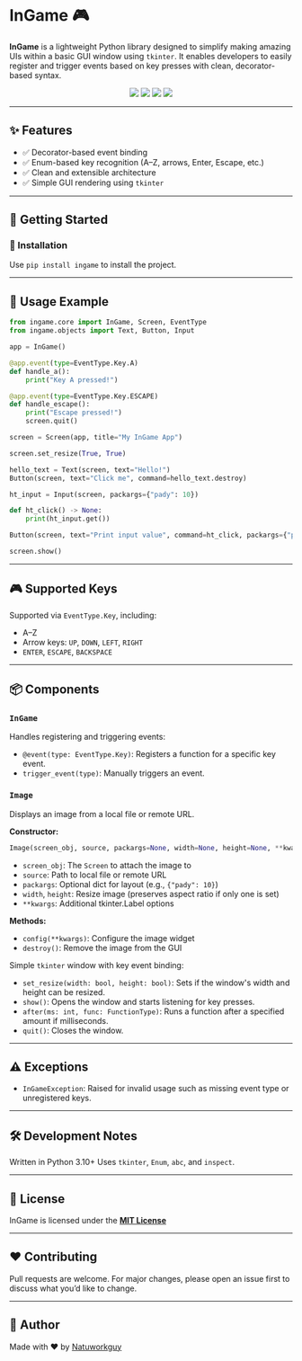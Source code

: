 # InGame 🎮

**InGame** is a lightweight Python library designed to simplify making amazing UIs within a basic GUI window using `tkinter`. It enables developers to easily register and trigger events based on key presses with clean, decorator-based syntax.

<div align="center">
  <a href="http://python.org/"><img src="https://img.shields.io/badge/Python-3.10-blue?logo=python&logoColor=white" /></a>
  <a href="https://pypi.org/project/ingame/"><img src="https://img.shields.io/pypi/v/ingame?color=brightgreen&label=version" /></a>
  <a href="https://github.com/Natuworkguy/InGame/blob/main/LICENSE"><img src="https://img.shields.io/github/license/Natuworkguy/InGame" /></a>
  <a href><img src="https://img.shields.io/github/stars/Natuworkguy/InGame?style=social" /></a>  
</div>

---

## ✨ Features

- ✅ Decorator-based event binding
- ✅ Enum-based key recognition (A–Z, arrows, Enter, Escape, etc.)
- ✅ Clean and extensible architecture
- ✅ Simple GUI rendering using `tkinter`

---

## 🚀 Getting Started

### 🔧 Installation

Use `pip install ingame` to install the project.

---

## 🧠 Usage Example

```python
from ingame.core import InGame, Screen, EventType
from ingame.objects import Text, Button, Input

app = InGame()

@app.event(type=EventType.Key.A)
def handle_a():
    print("Key A pressed!")

@app.event(type=EventType.Key.ESCAPE)
def handle_escape():
    print("Escape pressed!")
    screen.quit()

screen = Screen(app, title="My InGame App")

screen.set_resize(True, True)

hello_text = Text(screen, text="Hello!")
Button(screen, text="Click me", command=hello_text.destroy)

ht_input = Input(screen, packargs={"pady": 10})

def ht_click() -> None:
    print(ht_input.get())

Button(screen, text="Print input value", command=ht_click, packargs={"pady": 10})

screen.show()
```

---

## 🎮 Supported Keys

Supported via `EventType.Key`, including:

* A–Z
* Arrow keys: `UP`, `DOWN`, `LEFT`, `RIGHT`
* `ENTER`, `ESCAPE`, `BACKSPACE`

---

## 📦 Components

### `InGame`

Handles registering and triggering events:

* `@event(type: EventType.Key)`: Registers a function for a specific key event.
* `trigger_event(type)`: Manually triggers an event.


### `Image`

Displays an image from a local file or remote URL.

**Constructor:**

```python
Image(screen_obj, source, packargs=None, width=None, height=None, **kwargs)
```

- `screen_obj`: The `Screen` to attach the image to
- `source`: Path to local file or remote URL
- `packargs`: Optional dict for layout (e.g., `{"pady": 10}`)
- `width`, `height`: Resize image (preserves aspect ratio if only one is set)
- `**kwargs`: Additional tkinter.Label options

**Methods:**
- `config(**kwargs)`: Configure the image widget
- `destroy()`: Remove the image from the GUI

Simple `tkinter` window with key event binding:

* `set_resize(width: bool, height: bool)`: Sets if the window's width and height can be resized.
* `show()`: Opens the window and starts listening for key presses.
* `after(ms: int, func: FunctionType)`: Runs a function after a specified amount if milliseconds.
* `quit()`: Closes the window.

---

## ⚠️ Exceptions

* `InGameException`: Raised for invalid usage such as missing event type or unregistered keys.

---

## 🛠️ Development Notes

Written in Python 3.10+
Uses `tkinter`, `Enum`, `abc`, and `inspect`.

---

## 📄 License

InGame is licensed under the [**MIT License**](https://github.com/Natuworkguy/InGame/blob/main/LICENSE)

---

## ❤️ Contributing

Pull requests are welcome. For major changes, please open an issue first to discuss what you’d like to change.

---

## 👤 Author

Made with ❤️ by [Natuworkguy](https://github.com/Natuworkguy/)
